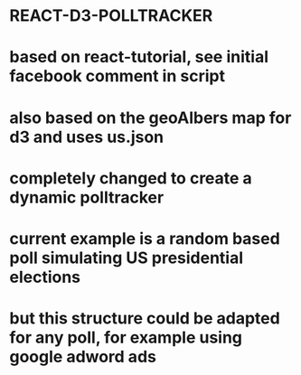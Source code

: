 # REACT-D3-POLLTRACKER

# based on react-tutorial, see initial facebook comment in script 
# also based on the geoAlbers map for d3 and uses us.json

# completely changed to create a dynamic polltracker
# current example is a random based poll simulating US presidential elections
# but this structure could be adapted for any poll, for example using google adword ads
